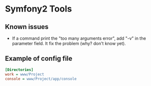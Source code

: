 Symfony2 Tools
============

Known issues
-------------

- If a command print the "too many arguments error", add "-v" in the parameter field. It fix the problem (why? don't know yet).

Example of config file
--------------------

```INI
[Directories]
work = www/Project
console = www/Project/app/console
```